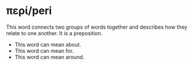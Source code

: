 # περί/peri
This word connects two groups of words together and describes how they relate to one another. It is a preposition.

* This word can mean about. 
* This word can mean for. 
* This word can mean around.
